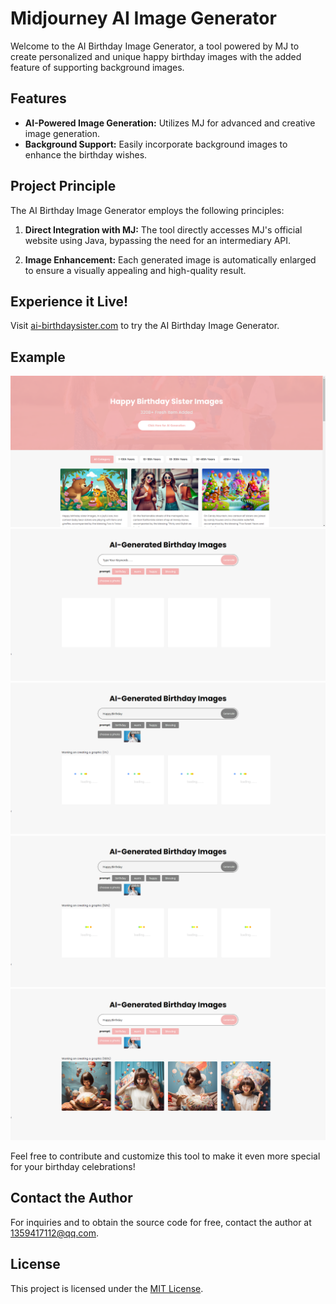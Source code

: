 # Midjourney AI Image Generator

Welcome to the AI Birthday Image Generator, a tool powered by MJ to create personalized and unique happy birthday images with the added feature of supporting background images.

## Features

- **AI-Powered Image Generation:** Utilizes MJ for advanced and creative image generation.
- **Background Support:** Easily incorporate background images to enhance the birthday wishes.

## Project Principle

The AI Birthday Image Generator employs the following principles:

1. **Direct Integration with MJ:** The tool directly accesses MJ's official website using Java, bypassing the need for an intermediary API.

2. **Image Enhancement:** Each generated image is automatically enlarged to ensure a visually appealing and high-quality result.

## Experience it Live!

Visit [ai-birthdaysister.com](https://ai-birthdaysister.com) to try the AI Birthday Image Generator.

## Example
![b5e78ca0545b46d605312632b1d3558.png](images%2Fb5e78ca0545b46d605312632b1d3558.png)
![f383d9e29f013f810fb1b7b20703799.png](images%2Ff383d9e29f013f810fb1b7b20703799.png)
![9efce095bbc7f23dbc0b0278b03c53f.png](images%2F9efce095bbc7f23dbc0b0278b03c53f.png)
![89e1b94857d8daf710f83c17c09b8e6.png](images%2F89e1b94857d8daf710f83c17c09b8e6.png)
![92ca246a607e86212cf3b1e1590c0be.png](images%2F92ca246a607e86212cf3b1e1590c0be.png)

Feel free to contribute and customize this tool to make it even more special for your birthday celebrations!

## Contact the Author

For inquiries and to obtain the source code for free, contact the author at [1359417112@qq.com](mailto:1359417112@qq.com).

## License
This project is licensed under the [MIT License](LICENSE).

